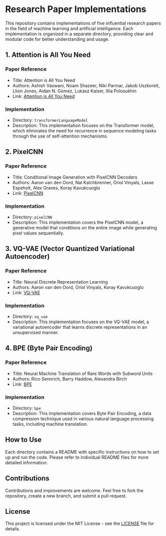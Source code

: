 # Research Paper Implementations

This repository contains implementations of five influential research papers in the field of machine learning and artificial intelligence. Each implementation is organized in a separate directory, providing clear and modular code for better understanding and usage.

## 1. Attention is All You Need

### Paper Reference
- Title: Attention is All You Need
- Authors: Ashish Vaswani, Noam Shazeer, Niki Parmar, Jakob Uszkoreit, Llion Jones, Aidan N. Gomez, Lukasz Kaiser, Illia Polosukhin
- Link: [Attention is All You Need](https://arxiv.org/abs/1706.03762)

### Implementation
- Directory: `transformerLanguageModel`
- Description: This implementation focuses on the Transformer model, which eliminates the need for recurrence in sequence modeling tasks through the use of self-attention mechanisms.

## 2. PixelCNN

### Paper Reference
- Title: Conditional Image Generation with PixelCNN Decoders
- Authors: Aaron van den Oord, Nal Kalchbrenner, Oriol Vinyals, Lasse Espeholt, Alex Graves, Koray Kavukcuoglu
- Link: [PixelCNN](https://arxiv.org/abs/1606.05328)

### Implementation
- Directory: `pixelCNN`
- Description: This implementation covers the PixelCNN model, a generative model that conditions on the entire image while generating pixel values sequentially.

## 3. VQ-VAE (Vector Quantized Variational Autoencoder)

### Paper Reference
- Title: Neural Discrete Representation Learning
- Authors: Aaron van den Oord, Oriol Vinyals, Koray Kavukcuoglu
- Link: [VQ-VAE](https://arxiv.org/abs/1711.00937)

### Implementation
- Directory: `vq_vae`
- Description: This implementation focuses on the VQ-VAE model, a variational autoencoder that learns discrete representations in an unsupervised manner.

## 4. BPE (Byte Pair Encoding)

### Paper Reference
- Title: Neural Machine Translation of Rare Words with Subword Units
- Authors: Rico Sennrich, Barry Haddow, Alexandra Birch
- Link: [BPE](https://arxiv.org/abs/1508.07909)

### Implementation
- Directory: `bpe`
- Description: This implementation covers Byte Pair Encoding, a data compression technique used in various natural language processing tasks, including machine translation.

## How to Use
Each directory contains a README with specific instructions on how to set up and run the code. Please refer to individual README files for more detailed information.

## Contributions
Contributions and improvements are welcome. Feel free to fork the repository, create a new branch, and submit a pull request.

## License
This project is licensed under the MIT License - see the [LICENSE](LICENSE) file for details.
